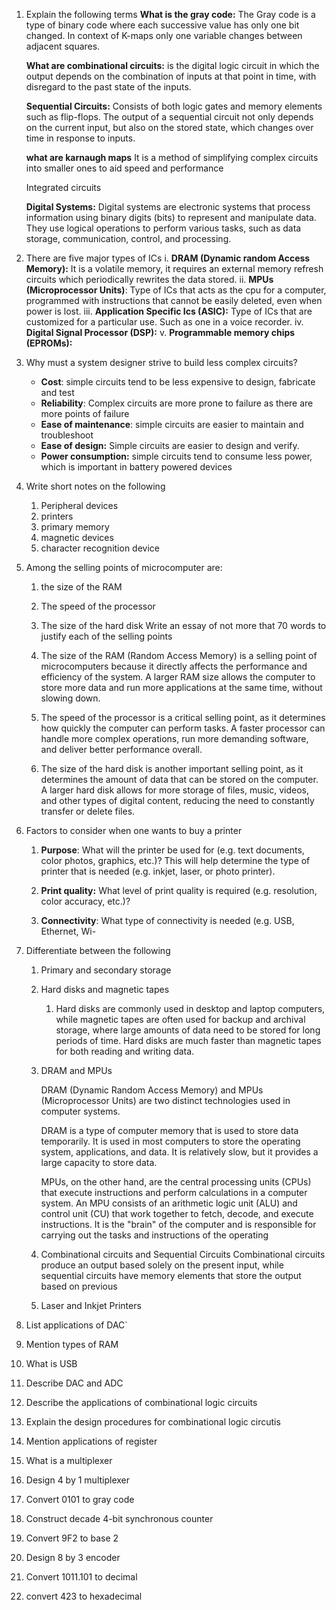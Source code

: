 1. Explain the following terms
	**What is the gray code:** The Gray code is a type of binary code where each successive value has only one bit changed.
	In context of K-maps only one variable changes between adjacent squares. 

	**What are combinational circuits:** is the digital logic circuit in which the output depends on the combination of inputs at that point in time, with disregard to the past state of the inputs. 

	**Sequential Circuits:** Consists of both logic gates and memory elements such as flip-flops. The output of a sequential circuit not only depends on the current input, but also on the stored state, which changes over time in response to inputs.

	**what are karnaugh maps** It is a method of simplifying complex circuits into smaller ones to aid speed and performance

	Integrated circuits

	**Digital Systems:** Digital systems are electronic systems that process information using binary digits (bits) to represent and manipulate data. They use logical operations to perform various tasks, such as data storage, communication, control, and processing.

2.  There are five major types of ICs 
 i. **DRAM (Dynamic random Access Memory):** It is a volatile memory, it requires an external memory refresh circuits which periodically rewrites the data stored. 
 ii. **MPUs (Microprocessor Units)**: Type of ICs that acts as the cpu for a computer, programmed with instructions that cannot be easily deleted, even when power is lost. 
 iii. **Application Specific Ics (ASIC):** Type of ICs that are customized for a particular use. Such as one in a voice recorder. 
 iv. **Digital Signal Processor (DSP):** 
 v. **Programmable memory chips (EPROMs):** 
3. Why must a system designer strive to build less complex circuits?
	- **Cost**: simple circuits tend to be less expensive to design, fabricate and test
	- **Reliability**: Complex circuits are more prone to failure as there are more points of failure
	- **Ease of maintenance**: simple circuits are easier to maintain and troubleshoot
	- **Ease of design:** Simple circuits are easier to design and verify. 
	- **Power consumption:** simple circuits tend to consume less power, which is important in battery powered devices
4. Write short notes on the following
	1. Peripheral devices
	2. printers
	3. primary memory
	4. magnetic devices
	5. character recognition device
5. Among the selling points of microcomputer are:
	1. the size of the RAM
	2. The speed of the processor
	3. The size of the hard disk
	 Write an essay of not more that 70 words to justify each of the selling points
    1. The size of the RAM (Random Access Memory) is a selling point of microcomputers because it directly affects the performance and efficiency of the system. A larger RAM size allows the computer to store more data and run more applications at the same time, without slowing down.
    
	2.  The speed of the processor is a critical selling point, as it determines how quickly the computer can perform tasks. A faster processor can handle more complex operations, run more demanding software, and deliver better performance overall.
    
	3.  The size of the hard disk is another important selling point, as it determines the amount of data that can be stored on the computer. A larger hard disk allows for more storage of files, music, videos, and other types of digital content, reducing the need to constantly transfer or delete files.
6. Factors to consider when one wants to buy a printer
	1.  **Purpose**: What will the printer be used for (e.g. text documents, color photos, graphics, etc.)? This will help determine the type of printer that is needed (e.g. inkjet, laser, or photo printer).
    
	2.  **Print quality:** What level of print quality is required (e.g. resolution, color accuracy, etc.)?
    
	3.  **Connectivity**: What type of connectivity is needed (e.g. USB, Ethernet, Wi-
7. Differentiate between the following
	1. Primary and secondary storage
	2. Hard disks and magnetic tapes
		1. Hard disks are commonly used in desktop and laptop computers, while magnetic tapes are often used for backup and archival storage, where large amounts of data need to be stored for long periods of time. Hard disks are much faster than magnetic tapes for both reading and writing data.
	3. DRAM and MPUs
			
		DRAM (Dynamic Random Access Memory) and MPUs (Microprocessor Units) are two distinct technologies used in computer systems.

		DRAM is a type of computer memory that is used to store data temporarily. It is used in most computers to store the operating system, applications, and data. It is relatively slow, but it provides a large capacity to store data.

		MPUs, on the other hand, are the central processing units (CPUs) that execute instructions and perform calculations in a computer system. An MPU consists of an arithmetic logic unit (ALU) and control unit (CU) that work together to fetch, decode, and execute instructions. It is the "brain" of the computer and is responsible for carrying out the tasks and instructions of the operating
	1. Combinational circuits and Sequential Circuits
	Combinational circuits produce an output based solely on the present input, while sequential circuits have memory elements that store the output based on previous
	3. Laser and Inkjet Printers

8. List applications of DAC`
9. Mention types of RAM
10. What is USB
11. Describe DAC and ADC
12. Describe the applications of combinational logic circuits
13. Explain the design procedures for combinational logic circutis
14. Mention applications of register
15. What is a multiplexer
	
1. Design 4 by 1 multiplexer
2. Convert 0101 to gray code
3. Construct decade 4-bit synchronous counter
4. Convert 9F2 to base 2
5. Design 8 by 3 encoder
6. Convert 1011.101 to decimal
7. convert 423 to hexadecimal
		
	





	